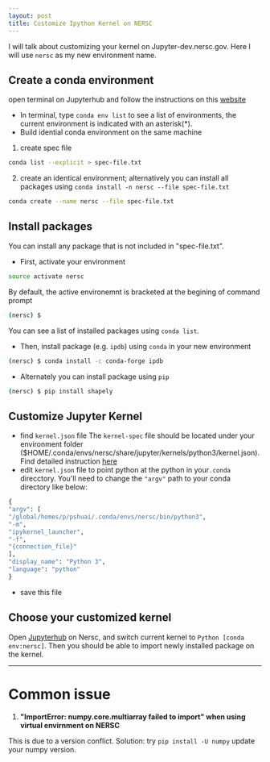 ```yaml
---
layout: post
title: Customize Ipython Kernel on NERSC
---
```


I will talk about customizing your kernel on Jupyter-dev.nersc.gov. Here I will use `nersc` as my new environment name. 

## Create a conda environment
  open terminal on Jupyterhub and follow the instructions on this [website](https://conda.io/docs/user-guide/tasks/manage-environments.html)
  - In terminal, type `conda env list` to see a list of environments, the current environment is indicated with an asterisk(*). 
  - Build idential conda environment on the same machine
  1. create spec file
  ```bash
  conda list --explicit > spec-file.txt
  ``` 
  2. create an identical environment; alternatively you can install all packages using `conda install -n nersc --file spec-file.txt`
  ```bash
  conda create --name nersc --file spec-file.txt
  ```

## Install packages 
  You can install any package that is not included in "spec-file.txt". 
  
  - First, activate your environment
  ```bash
  source activate nersc
  ```
  By default, the active environemnt is bracketed at the begining of command prompt
  ```bash
  (nersc) $
  ```
  You can see a list of installed packages using `conda list`.
  
  - Then, install package (e.g. `ipdb`) using `conda` in your new environment
  ```bash
  (nersc) $ conda install -c conda-forge ipdb
  ```
  - Alternately you can install package using `pip` 
  ```bash
  (nersc) $ pip install shapely
  ```
## Customize Jupyter Kernel
  - find `kernel.json` file
  The `kernel-spec` file should be located under your environment folder ($HOME/.conda/envs/nersc/share/jupyter/kernels/python3/kernel.json). Find detailed instruction [here](http://www.nersc.gov/users/data-analytics/data-analytics-2/jupyter-and-rstudio/)
  - edit `kernel.json` file to point python at the python in your`.conda` direcctory. You'll need to change the `"argv"` path to your conda directory like below:
  ```python
  {
 "argv": [
  "/global/homes/p/pshuai/.conda/envs/nersc/bin/python3",
  "-m",
  "ipykernel_launcher",
  "-f",
  "{connection_file}"
 ],
 "display_name": "Python 3",
 "language": "python"
}
```
  - save this file
## Choose your customized kernel
  Open [Jupyterhub](https://jupyter-dev.nersc.gov/user/pshuai/tree/global/project/projectdirs/m1800/jupyter/reach_scale_model/notebook) on Nersc, and switch current kernel to `Python [conda env:nersc]`. Then you should be able to import newly installed package on the kernel. 

---
# Common issue
1. **"ImportError: numpy.core.multiarray failed to import" when using virtual envirnment on NERSC**

  This is due to a version conflict.
  Solution: try `pip install -U numpy` update your numpy version.

